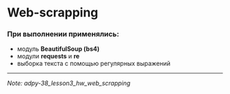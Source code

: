 # Web-scrapping
### При выполнении применялись:
* модуль **BeautifulSoup (bs4)**
* модули **requests** и **re**
* выборка текста с помощью регулярных выражений
---
*Note: adpy-38_lesson3_hw_web_scrapping*
